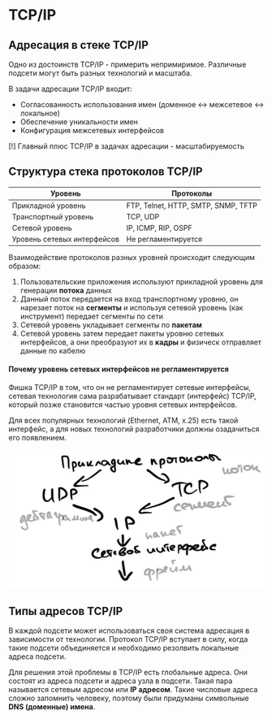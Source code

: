 # TCP/IP
## Адресация в стеке TCP/IP
Одно из достоинств TCP/IP - примерить непримиримое. Различные подсети могут быть разных технологий и масштаба.  

В задачи адресации TCP/IP входит:

- Согласованность использования имен (доменное <-> межсетевое <-> локальное)
- Обеспечение уникальности имен
- Конфигурация межсетевых интерфейсов

[!] Главный плюс TCP/IP в задачах адресации - масштабируемость

## Структура стека протоколов TCP/IP 
| Уровень                     | Протоколы                           |
|-----------------------------|-------------------------------------|
| Прикладной уровень          | FTP, Telnet, HTTP, SMTP, SNMP, TFTP |
| Транспортный уровень        | TCP, UDP                            |
| Сетевой уровень             | IP, ICMP, RIP, OSPF                 |
| Уровень сетевых интерфейсов | Не регламентируется                 |

Взаимодействие протоколов разных уровней происходит следующим образом:
1) Пользовательские приложения используют прикладной уровень для генерации **потока** данных
2) Данный поток передается на вход транспортному уровню, он нарезает поток на **сегменты** и используя
сетевой уровень (как инструмент) передает сегменты по сети
3) Сетевой уровень укладывает сегменты по **пакетам**
4) Сетевой уровень затем передает пакеты уровню сетевых интерфейсов, а они преобразуют их в **кадры**
и физическ отправляет данные по кабелю

#### Почему уровень сетевых интерфейсов не регламентируется
Фишка TCP/IP в том, что он не регламентирует сетевые интерфейсы, сетевая технология сама разрабатывает
стандарт (интерфейс) TCP/IP, который позже становится частью уровня сетевых интерфейсов.  

Для всех популярных технологий (Ethernet, ATM, x.25) есть такой интерфейс, а для новых технологий разработчики
должны озадачиться его появлением.

![tcp_ip_technology_stack.png](../img/computer_network/tcp_ip_technology_stack.png)

## Типы адресов TCP/IP
В каждой подсети может использоваться своя система адресация в зависимости от технологии.
Протокол TCP/IP вступает в силу, когда такие подсети объединяется и необходимо резолвить локальные адреса подсети.

Для решения этой проблемы в TCP/IP есть глобальные адреса. Они состоят из адреса подсети и адреса узла в подсети.
Такая пара называется сетевым адресом или **IP адресом**. Такие числовые адреса сложно запомнить человеку,
поэтому были придуманы символьные **DNS (доменные) имена**.